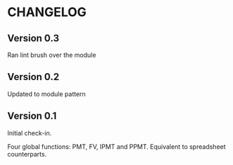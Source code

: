 # CHANGELOG

## Version 0.3

Ran lint brush over the module

## Version 0.2

Updated to module pattern

## Version 0.1

Initial check-in.

Four global functions: PMT, FV, IPMT and PPMT. Equivalent to spreadsheet counterparts.